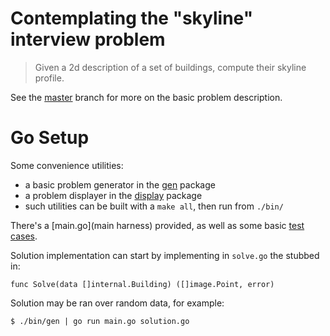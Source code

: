 # Contemplating the "skyline" interview problem

> Given a 2d description of a set of buildings, compute their skyline profile.

See the [master](../../tree/master) branch for more on the basic problem
description.

# Go Setup

Some convenience utilities:
- a basic problem generator in the [gen](./gen) package
- a problem displayer in the [display](./display) package
- such utilities can be built with a `make all`, then run from `./bin/`

There's a [main.go](main harness) provided, as well as some basic [test
cases](solution_test.go).

Solution implementation can start by implementing in `solve.go` the stubbed in:
```golang
func Solve(data []internal.Building) ([]image.Point, error)
```

Solution may be ran over random data, for example:
```shell
$ ./bin/gen | go run main.go solution.go
```
